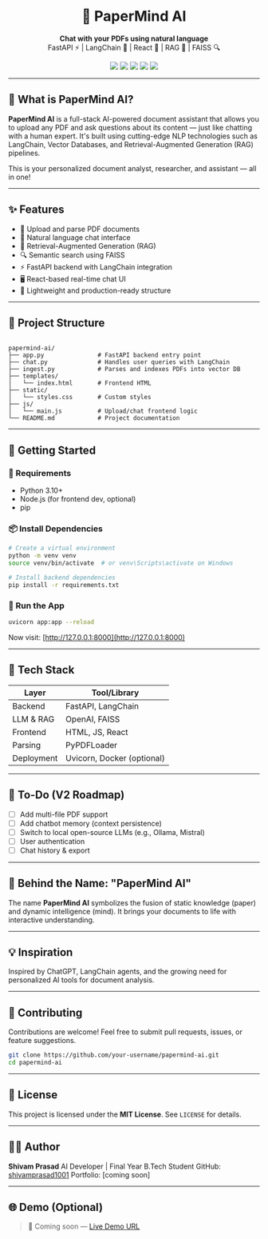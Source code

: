
<h1 align="center">🧠 PaperMind AI</h1>
<p align="center">
  <b>Chat with your PDFs using natural language</b><br/>
  FastAPI ⚡ | LangChain 🔗 | React 💬 | RAG 🧩 | FAISS 🔍
</p>

<p align="center">
  <img src="https://img.shields.io/badge/Language-Python-3776AB?style=for-the-badge&logo=python&logoColor=white" />
  <img src="https://img.shields.io/badge/Framework-FastAPI-009688?style=for-the-badge&logo=fastapi&logoColor=white" />
  <img src="https://img.shields.io/badge/Frontend-React-61DAFB?style=for-the-badge&logo=react&logoColor=black" />
  <img src="https://img.shields.io/badge/LLM-RAG-blueviolet?style=for-the-badge" />
  <img src="https://img.shields.io/badge/Search-FAISS-orange?style=for-the-badge" />
</p>

---

## 🧩 What is PaperMind AI?

**PaperMind AI** is a full-stack AI-powered document assistant that allows you to upload any PDF and ask questions about its content — just like chatting with a human expert. It's built using cutting-edge NLP technologies such as LangChain, Vector Databases, and Retrieval-Augmented Generation (RAG) pipelines.

This is your personalized document analyst, researcher, and assistant — all in one!

---

## ✨ Features

- 📄 Upload and parse PDF documents
- 💬 Natural language chat interface
- 🧠 Retrieval-Augmented Generation (RAG)
- 🔍 Semantic search using FAISS
- ⚡ FastAPI backend with LangChain integration
- 🖥️ React-based real-time chat UI
- 🎯 Lightweight and production-ready structure

---

## 📁 Project Structure

```base

papermind-ai/
├── app.py               # FastAPI backend entry point
├── chat.py              # Handles user queries with LangChain
├── ingest.py            # Parses and indexes PDFs into vector DB
├── templates/
│   └── index.html       # Frontend HTML
├── static/
│   └── styles.css       # Custom styles
├── js/
│   └── main.js          # Upload/chat frontend logic
└── README.md            # Project documentation

````

---

## 🚀 Getting Started

### 🔧 Requirements

- Python 3.10+
- Node.js (for frontend dev, optional)
- pip

### 📦 Install Dependencies

```bash
# Create a virtual environment
python -m venv venv
source venv/bin/activate  # or venv\Scripts\activate on Windows

# Install backend dependencies
pip install -r requirements.txt
````

### 📂 Run the App

```bash
uvicorn app:app --reload
```

Now visit: [http://127.0.0.1:8000](http://127.0.0.1:8000)

---

## 🧠 Tech Stack

| Layer      | Tool/Library               |
| ---------- | -------------------------- |
| Backend    | FastAPI, LangChain         |
| LLM & RAG  | OpenAI, FAISS              |
| Frontend   | HTML, JS, React            |
| Parsing    | PyPDFLoader                |
| Deployment | Uvicorn, Docker (optional) |

---

## 📌 To-Do (V2 Roadmap)

* [ ] Add multi-file PDF support
* [ ] Add chatbot memory (context persistence)
* [ ] Switch to local open-source LLMs (e.g., Ollama, Mistral)
* [ ] User authentication
* [ ] Chat history & export

---

## 🧠 Behind the Name: "PaperMind AI"

The name **PaperMind AI** symbolizes the fusion of static knowledge (paper) and dynamic intelligence (mind). It brings your documents to life with interactive understanding.

---

## 💡 Inspiration

Inspired by ChatGPT, LangChain agents, and the growing need for personalized AI tools for document analysis.

---

## 🤝 Contributing

Contributions are welcome! Feel free to submit pull requests, issues, or feature suggestions.

```bash
git clone https://github.com/your-username/papermind-ai.git
cd papermind-ai
```

---

## 📄 License

This project is licensed under the **MIT License**. See `LICENSE` for details.

---

## 🙋‍♂️ Author

**Shivam Prasad**
AI Developer | Final Year B.Tech Student
GitHub: [shivamprasad1001](https://github.com/shivamprasad1001)
Portfolio: \[coming soon]

---

## 🌐 Demo (Optional)

> 🧪 Coming soon — [Live Demo URL](#)



